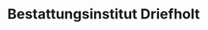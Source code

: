 ---
title: "Bestattungsinstitut Driefholt"
url: /geratal/bestattungsinstitut-driefholt/
shop: Bestattungen
---
